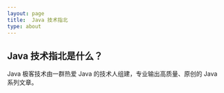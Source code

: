 ```yaml
---
layout: page
title:  Java 技术指北
type: about
---
```


## Java 技术指北是什么？

Java 极客技术由一群热爱 Java 的技术人组建，专业输出高质量、原创的 Java 系列文章。
